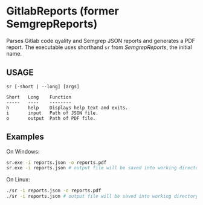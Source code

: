 # GitlabReports (former SemgrepReports)

Parses Gitlab code qyality and Semgrep JSON reports and generates a PDF report. The executable uses shorthand `sr` from _SemgrepReports_, the initial name.

## USAGE
```
sr [-short | --long] [args]

Short   Long    Function
-----   ----    --------
h       help    Displays help text and exits.
i       input   Path of JSON file.
o       output  Path of PDF file.

```

## Examples
On Windows:
```bash
sr.exe -i reports.json -o reports.pdf
sr.exe -i reports.json # output file will be saved into working directory as reports.pdf
```

On Linux:
```bash
./sr -i reports.json -o reports.pdf
./sr -i reports.json # output file will be saved into working directory as reports.pdf
```
